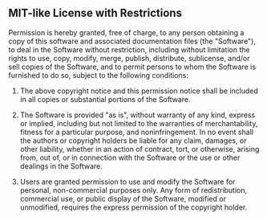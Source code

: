 MIT-like License with Restrictions
----------------------------------

Permission is hereby granted, free of charge, to any person obtaining a copy
of this software and associated documentation files (the "Software"), to deal
in the Software without restriction, including without limitation the rights
to use, copy, modify, merge, publish, distribute, sublicense, and/or sell
copies of the Software, and to permit persons to whom the Software is
furnished to do so, subject to the following conditions:

1. The above copyright notice and this permission notice shall be included in
   all copies or substantial portions of the Software.

2. The Software is provided "as is", without warranty of any kind, express or
   implied, including but not limited to the warranties of merchantability,
   fitness for a particular purpose, and noninfringement. In no event shall
   the authors or copyright holders be liable for any claim, damages, or other
   liability, whether in an action of contract, tort, or otherwise, arising
   from, out of, or in connection with the Software or the use or other
   dealings in the Software.

3. Users are granted permission to use and modify the Software for personal,
   non-commercial purposes only. Any form of redistribution, commercial use,
   or public display of the Software, modified or unmodified, requires the
   express permission of the copyright holder.
